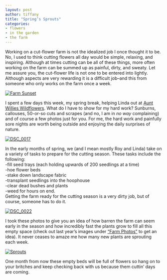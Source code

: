 ```yaml
---
layout: post
author: tiffany
title: "Spring’s Sprouts"
categories: 
- flowers
- in the garden
- the farm
---
```


Working on a cut-flower farm is not the idealized job I once thought it to be. No, I used to think cutting flowers all day would be simple, relaxing, and inspiring. Although at times cutting can be all of these things, more often working on the farm can be summed up as painful, dirty, and sweaty. Let me assure you, the cut-flower life is not one to be entered into lightly. Although aspects are very rewarding it is a difficult job–and this from someone who only works on the farm once a week.

[![](jekyll_uploads/2012/03/DSC_0059-001-575x381.jpg "Farm Sunset")](http://www.sweetpeonies.com/2012/03/springs-sprouts/dsc_0059-001/)

I spent a few days this week, my spring break, helping Linda out at [Aunt Willies Wildflowers](www.auntwillieswildflowers.com). What do I have to show for my hard work? Sunburns, callouses, 50-or-so cuts and scrapes (and no, I am in _no way_ complaining) and of course a few photos just for you. For me, the hard work and painfully sore nights are worth being outside and enjoying the daily surprises of nature.

[![](jekyll_uploads/2012/03/DSC_0017-575x381.jpg "DSC_0017")](http://www.sweetpeonies.com/2012/03/springs-sprouts/dsc_0017/)

In the early months of spring, we (and I mean mostly Roy and Linda) take on a variety of tasks to prepare for the cutting season. These tasks include the following:  
-fill seed trays (each holding upwards of 200 seedlings at a time)  
-hoe flower beds  
-stake down landscape fabric  
-transplant seedlings into the hoophouse  
-clear dead bushes and plants  
-weed for hours on end.  
Getting the farm ready for the cutting season is a very dirty job, but of course, someone has to do it.

[![](jekyll_uploads/2012/03/DSC_0022-575x381.jpg "DSC_0022")](http://www.sweetpeonies.com/2012/03/springs-sprouts/dsc_0022-2/)

I took these photos to give you an idea of how barren the farm can seem early in the season and how incredibly fast the plants grow to fill all this empty space (check out last year’s images under [“Farm Photos”](http://www.sweetpeonies.com/farm-photos/) to get an idea). It never ceases to amaze me how many new plants are sprouting each week.

[![](jekyll_uploads/2012/03/DSC_0069-001-575x381.jpg "Sprouts")](http://www.sweetpeonies.com/2012/03/springs-sprouts/dsc_0069-001/)

One month from now these empty beds will be full of flowers so hang on to your britches and keep checking back with us because them cuttin’ days are coming.